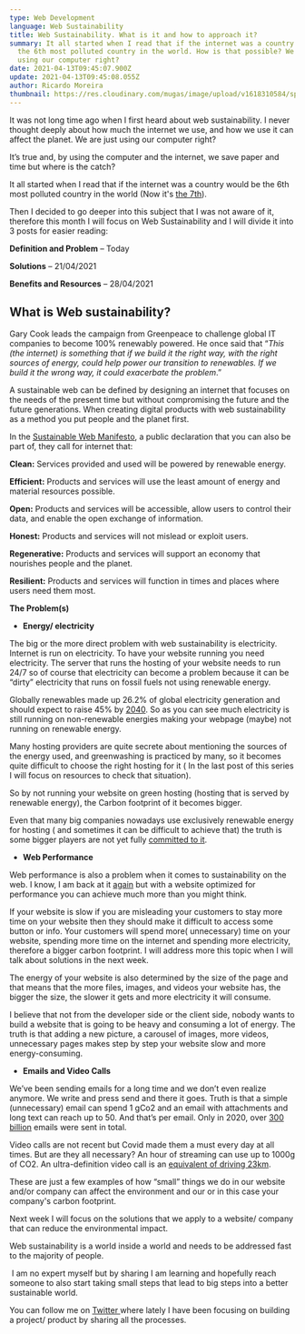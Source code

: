 ```yaml
---
type: Web Development
language: Web Sustainability
title: Web Sustainability. What is it and how to approach it?
summary: It all started when I read that if the internet was a country would be
  the 6th most polluted country in the world. How is that possible? We are only
  using our computer right?
date: 2021-04-13T09:45:07.900Z
update: 2021-04-13T09:45:08.055Z
author: Ricardo Moreira
thumbnail: https://res.cloudinary.com/mugas/image/upload/v1618310584/spider%20web.jpg
---
```

It was not long time ago when I first heard about web sustainability. I never thought deeply about how much the internet we use, and how we use it can affect the planet. We are just using our computer right? 

It’s true and, by using the computer and the internet, we save paper and time but where is the catch?

It all started when I read that if the internet was a country would be the 6th most polluted country in the world (Now it's [the 7th](https://www.sustainablewebmanifesto.com/)).

Then I decided to go deeper into this subject that I was not aware of it, therefore this month I will focus on Web Sustainability and I will divide it into 3 posts for easier reading:

**Definition and Problem** – Today

**Solutions** – 21/04/2021

**Benefits and Resources** – 28/04/2021

## **What is Web sustainability?**

Gary Cook leads the campaign from Greenpeace to challenge global IT companies to become 100% renewably powered. He once said that “*This (the internet) is something that if we build it the right way, with the right sources of energy, could help power our transition to renewables. If we build it the wrong way, it could exacerbate the problem*.”

A sustainable web can be defined by designing an internet that focuses on the needs of the present time but without compromising the future and the future generations. When creating digital products with web sustainability as a method you put people and the planet first.  

In the [Sustainable Web Manifesto](https://www.sustainablewebmanifesto.com/), a public declaration that you can also be part of, they call for internet that:

**Clean:** Services provided and used will be powered by renewable energy.

**Efficient:** Products and services will use the least amount of energy and material resources possible.

**Open:** Products and services will be accessible, allow users to control their data, and enable the open exchange of information.

**Honest:** Products and services will not mislead or exploit users.

**Regenerative:** Products and services will support an economy that nourishes people and the planet.

**Resilient:** Products and services will function in times and places where users need them most.

**The Problem(s)**

* **Energy/ electricity**  

The big or the more direct problem with web sustainability is electricity. Internet is run on electricity. To have your website running you need electricity. The server that runs the hosting of your website needs to run 24/7 so of course that electricity can become a problem because it can be “dirty” electricity that runs on fossil fuels not using renewable energy. 

Globally renewables made up 26.2% of global electricity generation and should expect to raise 45% by [2040](https://www.c2es.org/content/renewable-energy/). So as you can see much electricity is still running on non-renewable energies making your webpage (maybe) not running on renewable energy.

Many hosting providers are quite secrete about mentioning the sources of the energy used, and greenwashing is practiced by many, so it becomes quite difficult to choose the right hosting for it ( In the last post of this series I will focus on resources to check that situation).

So by not running your website on green hosting (hosting that is served by renewable energy), the Carbon footprint of it becomes bigger.

Even that many big companies nowadays use exclusively renewable energy for hosting ( and sometimes it can be difficult to achieve that) the truth is some bigger players are not yet fully [committed to it](https://www.wired.co.uk/article/netflix-carbon-footprint). 

* **Web Performance**

Web performance is also a problem when it comes to sustainability on the web. I know, I am back at it [again](https://www.gscreations.io/blog/web-performance-what-is-it-and-how-to-improve-it) but with a website optimized for performance you can achieve much more than you might think. 

If your website is slow if you are misleading your customers to stay more time on your website then they should make it difficult to access some button or info. Your customers will spend more( unnecessary) time on your website, spending more time on the internet and spending more electricity, therefore a bigger carbon footprint. I will address more this topic when I will talk about solutions in the next week.

The energy of your website is also determined by the size of the page and that means that the more files, images, and videos your website has, the bigger the size, the slower it gets and more electricity it will consume.

I believe that not from the developer side or the client side, nobody wants to build a website that is going to be heavy and consuming a lot of energy. The truth is that adding a new picture, a carousel of images, more videos, unnecessary pages makes step by step your website slow and more energy-consuming.

* **Emails and Video Calls**

We’ve been sending emails for a long time and we don’t even realize anymore. We write and press send and there it goes. Truth is that a simple (unnecessary) email can spend 1 gCo2 and an email with attachments and long text can reach up to 50. And that’s per email. Only in 2020, over [300 billion](https://www.statista.com/statistics/456500/daily-number-of-e-mails-worldwide/) emails were sent in total.

Video calls are not recent but Covid made them a must every day at all times. But are they all necessary? An hour of streaming can use up to 1000g of CO2. An ultra-definition video call is an [equivalent of driving 23km](https://gerrymcgovern.com/the-hidden-pollution-cost-of-online-meetings/).

These are just a few examples of how “small” things we do in our website and/or company can affect the environment and our or in this case your company's carbon footprint.

Next week I will focus on the solutions that we apply to a website/ company that can reduce the environmental impact.

Web sustainability is a world inside a world and needs to be addressed fast to the majority of people.

 I am no expert myself but by sharing I am learning and hopefully reach someone to also start taking small steps that lead to big steps into a better sustainable world.

You can follow me on [Twitter ](https://twitter.com/mugas11)where lately I have been focusing on building a project/ product by sharing all the processes.